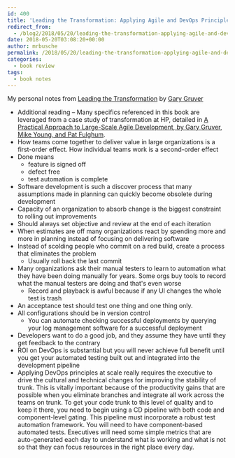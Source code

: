 ```yaml
---
id: 400
title: 'Leading the Transformation: Applying Agile and DevOps Principles at Scale Notes'
redirect_from:
  - /blog2/2018/05/20/leading-the-transformation-applying-agile-and-devops-principles-at-scale-notes/
date: 2018-05-20T03:08:20+00:00
author: mrbusche
permalink: /2018/05/20/leading-the-transformation-applying-agile-and-devops-principles-at-scale-notes/
categories:
  - book review
tags:
  - book notes
---
```


My personal notes from [Leading the Transformation](https://www.amazon.com/Leading-Transformation-Applying-DevOps-Principles-ebook/dp/B07B43BLLB/) by [Gary Gruver](https://twitter.com/gruvergary)

- Additional reading &#8211; Many specifics referenced in this book are leveraged from a case study of transformation at HP, detailed in [A Practical Approach to Large-Scale Agile Development, by Gary Gruver, Mike Young, and Pat Fulghum](https://ptgmedia.pearsoncmg.com/images/9780321821720/samplepages/9780321821720.pdf).
- How teams come together to deliver value in large organizations is a first-order effect. How individual teams work is a second-order effect
- Done means
  - feature is signed off
  - defect free
  - test automation is complete
- Software development is such a discover process that many assumptions made in planning can quickly become obsolete during development
- Capacity of an organization to absorb change is the biggest constraint to rolling out improvements
- Should always set objective and review at the end of each iteration
- When estimates are off many organizations react by spending more and more in planning instead of focusing on delivering software
- Instead of scolding people who commit on a red build, create a process that eliminates the problem
  - Usually roll back the last commit
- Many organizations ask their manual testers to learn to automation what they have been doing manually for years. Some orgs buy tools to record what the manual testers are doing and that's even worse
  - Record and playback is awful because if any UI changes the whole test is trash
- An acceptance test should test one thing and one thing only.
- All configurations should be in version control
  - You can automate checking successful deployments by querying your log management software for a successful deployment
- Developers want to do a good job, and they assume they have until they get feedback to the contrary
- ROI on DevOps is substantial but you will never achieve full benefit until you get your automated testing built out and integrated into the development pipeline
- Applying DevOps principles at scale really requires the executive to drive the cultural and technical changes for improving the stability of trunk. This is vitally important because of the productivity gains that are possible when you eliminate branches and integrate all work across the teams on trunk. To get your code trunk to this level of quality and to keep it there, you need to begin using a CD pipeline with both code and component-level gating. This pipeline must incorporate a robust test automation framework. You will need to have component-based automated tests. Executives will need some simple metrics that are auto-generated each day to understand what is working and what is not so that they can focus resources in the right place every day.

